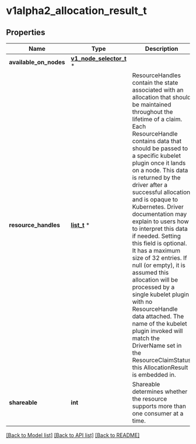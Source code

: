 # v1alpha2_allocation_result_t

## Properties
Name | Type | Description | Notes
------------ | ------------- | ------------- | -------------
**available_on_nodes** | [**v1_node_selector_t**](v1_node_selector.md) \* |  | [optional] 
**resource_handles** | [**list_t**](v1alpha2_resource_handle.md) \* | ResourceHandles contain the state associated with an allocation that should be maintained throughout the lifetime of a claim. Each ResourceHandle contains data that should be passed to a specific kubelet plugin once it lands on a node. This data is returned by the driver after a successful allocation and is opaque to Kubernetes. Driver documentation may explain to users how to interpret this data if needed.  Setting this field is optional. It has a maximum size of 32 entries. If null (or empty), it is assumed this allocation will be processed by a single kubelet plugin with no ResourceHandle data attached. The name of the kubelet plugin invoked will match the DriverName set in the ResourceClaimStatus this AllocationResult is embedded in. | [optional] 
**shareable** | **int** | Shareable determines whether the resource supports more than one consumer at a time. | [optional] 

[[Back to Model list]](../README.md#documentation-for-models) [[Back to API list]](../README.md#documentation-for-api-endpoints) [[Back to README]](../README.md)


